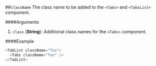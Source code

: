 ##`className`
The class name to be added to the `<Tabs>` and `<TabsList>` component.

####Arguments
1. `class` (__String__): Additional class names for the `<Tabs>` component.

####Example
```javascript
<TabList className="foo">
  <Tabs className="foo" />
</TabList>
```